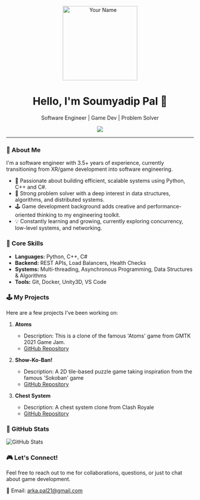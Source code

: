 <p align="center">
  <img src="https://media.giphy.com/media/M9gbBd9nbDrOTu1Mqx/giphy.gif" alt="Your Name" width="200" height="200">
</p>

<h1 align="center">Hello, I'm Soumyadip Pal 👋</h1>

<p align="center">
  Software Engineer | Game Dev | Problem Solver
</p>

<p align="center">
  <!-- <a href="https://soumyadippal.weebly.com"><img src="https://img.shields.io/badge/Portfolio-Website-blue"></a> -->
  <a href="https://www.linkedin.com/in/soumyadip-pal-353383146/"><img src="https://img.shields.io/badge/LinkedIn-Connect-0077B5"></a>
</p>

---

### 🚀 About Me

I'm a software engineer with 3.5+ years of experience, currently transitioning from XR/game development into software engineering.

- 🧠 Passionate about building efficient, scalable systems using Python, C++ and C#.
- 🧩 Strong problem solver with a deep interest in data structures, algorithms, and distributed systems.
- 🕹️ Game development background adds creative and performance-oriented thinking to my engineering toolkit.
- 💡 Constantly learning and growing, currently exploring concurrency, low-level systems, and networking.

### 🔧 Core Skills

- **Languages:** Python, C++, C#
- **Backend:** REST APIs, Load Balancers, Health Checks
- **Systems:** Multi-threading, Asynchronous Programming, Data Structures & Algorithms
- **Tools:** Git, Docker, Unity3D, VS Code

### 🕹️ My Projects

Here are a few projects I've been working on:

1. **Atoms**
   - Description: This is a clone of the famous 'Atoms' game from GMTK 2021 Game Jam.
   - [GitHub Repository](https://github.com/ShoumoPal/Atoms)

2. **Show-Ko-Ban!**
   - Description: A 2D tile-based puzzle game taking inspiration from the famous 'Sokoban' game
   - [GitHub Repository](https://github.com/ShoumoPal/Show-Ko-Ban)

3. **Chest System**
   - Description: A chest system clone from Clash Royale
   - [GitHub Repository](https://github.com/ShoumoPal/ChestSystem)

### 🌟 GitHub Stats

![GitHub Stats](https://github-readme-stats.vercel.app/api?username=ShoumoPal&show_icons=true&theme=dark)

### 🎮 Let's Connect!

Feel free to reach out to me for collaborations, questions, or just to chat about game development.

📧 Email: arka.pal21@gmail.com
